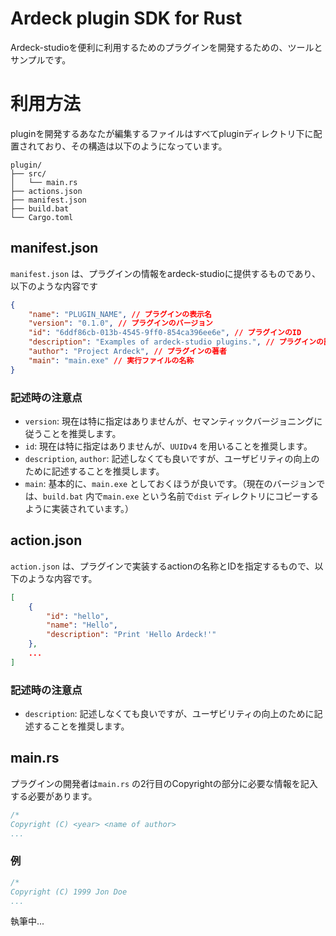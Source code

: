 # Ardeck plugin SDK for Rust
Ardeck-studioを便利に利用するためのプラグインを開発するための、ツールとサンプルです。

# 利用方法
pluginを開発するあなたが編集するファイルはすべてpluginディレクトリ下に配置されており、その構造は以下のようになっています。
```
plugin/
├── src/
│   └── main.rs
├── actions.json
├── manifest.json
├── build.bat
└── Cargo.toml
```

## manifest.json
`manifest.json` は、プラグインの情報をardeck-studioに提供するものであり、以下のような内容です
```json
{
    "name": "PLUGIN_NAME", // プラグインの表示名
    "version": "0.1.0", // プラグインのバージョン
    "id": "6ddf86cb-013b-4545-9ff0-854ca396ee6e", // プラグインのID
    "description": "Examples of ardeck-studio plugins.", // プラグインの説明
    "author": "Project Ardeck", // プラグインの著者
    "main": "main.exe" // 実行ファイルの名称
}
```
### 記述時の注意点
- `version`: 現在は特に指定はありませんが、セマンティックバージョニングに従うことを推奨します。
- `id`: 現在は特に指定はありませんが、`UUIDv4` を用いることを推奨します。
- `description`, `author`: 記述しなくても良いですが、ユーザビリティの向上のために記述することを推奨します。
- `main`: 基本的に、`main.exe` としておくほうが良いです。（現在のバージョンでは、`build.bat` 内で`main.exe` という名前で`dist` ディレクトリにコピーするように実装されています。）

## action.json
`action.json` は、プラグインで実装するactionの名称とIDを指定するもので、以下のような内容です。
```json
[
    {
        "id": "hello",
        "name": "Hello",
        "description": "Print 'Hello Ardeck!'"
    },
    ...
]
```
### 記述時の注意点
- `description`: 記述しなくても良いですが、ユーザビリティの向上のために記述することを推奨します。

## main.rs
プラグインの開発者は`main.rs` の2行目のCopyrightの部分に必要な情報を記入する必要があります。
```rust main.rs
/*
Copyright (C) <year> <name of author>
...
```
### 例
```rust
/*
Copyright (C) 1999 Jon Doe
...
```
執筆中...

